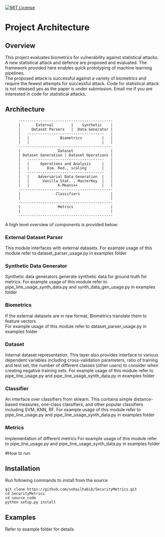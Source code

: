 [![MIT License](https://img.shields.io/badge/License-MIT-green.svg)](LICENSE)
# Project Architecture
## Overview
This project evaluates biometrics for vulnerability against statistical attacks. 
A new statistical attack and defence are proposed and evaluated. The framework provided here
enables quick prototyping of machine learning pipelines.  
The proposed attack is successful against a variety of biometrics and require the fewest attempts for successful attack.
Code for statistical attack is not released yes as the paper is under submission.
Email me if you are interested in code
for statistical attacks.

## Architecture


          -------------------------------------------
          |       External        |    Synthetic    |
          |     Dataset Parsers   |  Data Generator | 
          |   -----------------------------------   |
          |   |              Biometrics         |   |
          |   |                                 |   |
          -------------------------------------------
          |                 Dataset                 |
          | Dataset Generation | Dataset Operations |
          |   -----------------------------------   |
          |   |     Operations and Analysis     |   |
          |   |        Dim. Red., scaling       |   |
          |   -----------------------------------   |
          |   |    Adversarial Data Generation  |   |
          |   |      Vanilla Stat. , MasterKey  |   |
          |   |             K-Means++           |   |
          -------------------------------------------
          |                Classifiers              |
          |                                         |
          -------------------------------------------
          |                 Metrics                 |
          |                                         |
          -------------------------------------------
          
A high level overview of components is provided below:

### External Dataset Parser
This module interfaces with external datasets. 
For example usage of this module refer to  dataset_parser_usage.py in examples folder
### Synthetic Data Generator
Synthetic data generators generate synthetic data for ground truth for metrics.
For example usage of this module refer to  pipe_line_usage_synth_data.py and synth_data_gen_usage.py in examples folder
### Biometrics
If the external datasets are in raw format, Biometrics translate them to feature vectors.  
For example usage of this module refer to  dataset_parser_usage.py in examples folder
### Dataset
Internal dataset representation. This layer also provides interface to various dependent variables 
including cross-validation parameters, ratio of training and test set, the number of different classes (other users) 
to consider when creating negative training sets.
For example usage of this module refer to pipe_line_usage.py and pipe_line_usage_synth_data.py in examples folder

### Classifier
An interface over classifiers from sklearn. This contains simple distance-based measures, one-class classifiers, 
and other popular classifiers including SVM, KNN, RF.
For example usage of this module refer to pipe_line_usage.py and pipe_line_usage_synth_data.py in examples folder

### Metrics
Implementation of different metrics
For example usage of this module refer to pipe_line_usage.py and pipe_line_usage_synth_data.py in examples folder

#How to run
## Installation

Run following commands to install from the source 
```
git clone https://github.com/sohailhabib/SecurityMetrics.git
cd SecurityMetrics
cd source_code
python setup.py install
```
## Examples
Refer to example folder for details